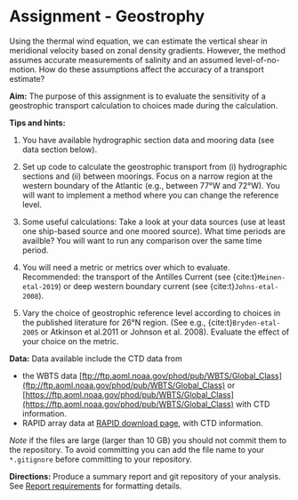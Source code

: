 # Assignment - Geostrophy

Using the thermal wind equation, we can estimate the vertical shear in meridional velocity based on zonal density gradients.  However, the method assumes accurate measurements of salinity and an assumed level-of-no-motion.  How do these assumptions affect the accuracy of a transport estimate?

**Aim:** The purpose of this assignment is to evaluate the sensitivity of a geostrophic transport calculation to choices made during the calculation.

**Tips and hints:**

1. You have available hydrographic section data and mooring data (see data section below).

2. Set up code to calculate the geostrophic transport from (i) hydrographic sections and (ii) between moorings.  Focus on a narrow region at the western boundary of the Atlantic (e.g., between 77°W and 72°W).  You will want to implement a method where you can change the reference level.

3. Some useful calculations: Take a look at your data sources (use at least one ship-based source and one moored source). What time periods are availble?  You will want to run any comparison over the same time period.

4. You will need a metric or metrics over which to evaluate.  Recommended: the transport of the Antilles Current (see {cite:t}`Meinen-etal-2019`) or deep western boundary current (see {cite:t}`Johns-etal-2008`).   

5. Vary the choice of geostrophic reference level according to choices in the published literature for 26°N region.  (See e.g., {cite:t}`Bryden-etal-2005` or Atkinson et al.2011 or Johnson et al. 2008).  Evaluate the effect of your choice on the metric.



**Data:** Data available include the CTD data from
<!--- 24°N hydrographic sections 
    - with [CTD data at CCHDO](https://cchdo.ucsd.edu/search?bbox=-75,-60,20,65) and Filter for the "A05" section.  Complete sections were done and are available here from 1992, 1998, 2004, 2010, 2011, 2015 and 2020.  Note that the 2022 section is a partial section only.  
        <!--- *Not* recommended to download the LADCP data for the hydrographic sections: Note that LADCP data were taken, but appear to be available on the [BODC](https://www.bodc.ac.uk/data/bodc_database/currents/search/) website.  You need a geographic search for 24-30°N, -80° to -10°E (negative for west).  Then narrow the choice to ADCP and you get about 252 items.  You need a login to proceed.    -->
- the WBTS data [ftp://ftp.aoml.noaa.gov/phod/pub/WBTS/Global_Class](ftp://ftp.aoml.noaa.gov/phod/pub/WBTS/Global_Class) or [https://ftp.aoml.noaa.gov/phod/pub/WBTS/Global_Class](https://ftp.aoml.noaa.gov/phod/pub/WBTS/Global_Class) with <!--both velocity and-->  CTD information.
- RAPID array data at [RAPID download page](https://rapid.ac.uk/rapidmoc/rapid_data/datadl.php), with CTD information.
<!--- RAPID velocity data only through 2013 at [dropbox link](https://www.dropbox.com/scl/fo/3ppzqg3wwm79y2zcxmdwo/h?rlkey=mchs1407xx8dlvjiggask775u&dl=0) and in `*.mat` format.-->

 *Note* if the files are large (larger than 10 GB) you should not commit them to the repository.  To avoid committing you can add the file name to your `*.gitignore` before committing to your repository.

**Directions:** Produce a summary report and git repository of your analysis.  See [Report requirements](../assignment/report-specs) for formatting details.

<!--# Variations for assignment 2

6. Now try applying a salinity bias.  If the west was biased salty by 0.001, how  would the transport metric change?  By 0.003?  Can you specify how much of a bias is permissable on the basis of a desired transport accuracy?
-->
